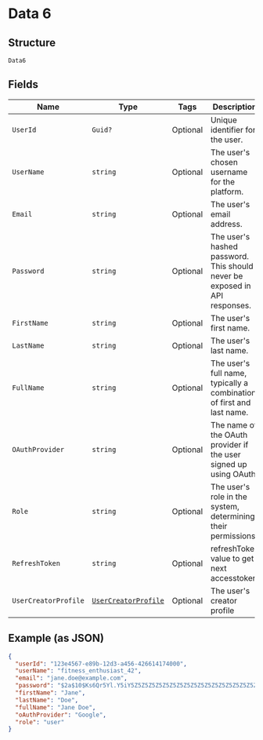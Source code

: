 
# Data 6

## Structure

`Data6`

## Fields

| Name | Type | Tags | Description |
|  --- | --- | --- | --- |
| `UserId` | `Guid?` | Optional | Unique identifier for the user. |
| `UserName` | `string` | Optional | The user's chosen username for the platform. |
| `Email` | `string` | Optional | The user's email address. |
| `Password` | `string` | Optional | The user's hashed password. This should never be exposed in API responses. |
| `FirstName` | `string` | Optional | The user's first name. |
| `LastName` | `string` | Optional | The user's last name. |
| `FullName` | `string` | Optional | The user's full name, typically a combination of first and last name. |
| `OAuthProvider` | `string` | Optional | The name of the OAuth provider if the user signed up using OAuth. |
| `Role` | `string` | Optional | The user's role in the system, determining their permissions. |
| `RefreshToken` | `string` | Optional | refreshToken value to get next accesstoken |
| `UserCreatorProfile` | [`UserCreatorProfile`](../../doc/models/user-creator-profile.md) | Optional | The user's creator profile |

## Example (as JSON)

```json
{
  "userId": "123e4567-e89b-12d3-a456-426614174000",
  "userName": "fitness_enthusiast_42",
  "email": "jane.doe@example.com",
  "password": "$2a$10$Ks6Qr5Yl.Y5iY5Z5Z5Z5Z5Z5Z5Z5Z5Z5Z5Z5Z5Z5Z5Z5Z5Z5Z5",
  "firstName": "Jane",
  "lastName": "Doe",
  "fullName": "Jane Doe",
  "oAuthProvider": "Google",
  "role": "user"
}
```

